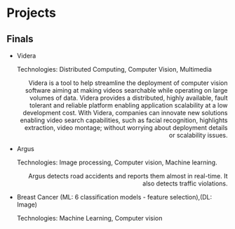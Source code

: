 # Projects

## Finals
* <p>Videra</p>
  <p>Technologies: Distributed Computing, Computer Vision, Multimedia</p>
  <p style="text-align: right "> Videra is a tool to help streamline the deployment of computer vision software aiming at making videos searchable while operating on large volumes of data. Videra provides a distributed, highly available, fault tolerant and reliable platform enabling application scalability at a low development cost. With Videra, companies can innovate new solutions enabling video search capabilities, such as facial recognition, highlights extraction, video montage; without worrying about deployment details or scalability issues. </p>

* <p>Argus</p>
  <p>Technologies: Image processing, Computer vision, Machine learning.</p>
  <p style="text-align: right "> Argus detects road accidents and reports them almost in real-time. It also detects traffic violations. </p>

* Breast Cancer (ML: 6 classification models - feature selection),(DL: Image)
  <p>Technologies: Machine Learning, Computer vision</p>
